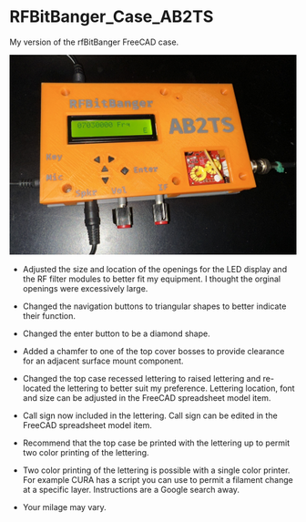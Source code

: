 # RFBitBanger_Case_AB2TS
My version of the rfBitBanger FreeCAD case.

![image](https://github.com/gweep/RFBitBanger_Case_AB2TS/blob/main/IMG_3874.jpg)


* Adjusted the size and location of the openings for the LED display and the RF filter modules to better fit my equipment.  I thought the orginal openings were excessively large. 

* Changed the navigation buttons to triangular shapes to better indicate their function.

* Changed the enter button to be a diamond shape.

* Added a chamfer to one of the top cover bosses to provide clearance for an adjacent surface mount component.

* Changed the top case recessed lettering to raised lettering and re-located the lettering to better suit my preference.  Lettering location, font and size can be adjusted in the FreeCAD spreadsheet model item.

* Call sign now included in the lettering.  Call sign can be edited in the FreeCAD spreadsheet model item.

* Recommend that the top case be printed with the lettering up to permit two color printing of the lettering.

* Two color printing of the lettering is possible with a single color printer.  For example CURA has a script you can use to permit a filament change at a specific layer.  Instructions are a Google search away.

* Your milage may vary.  

	
